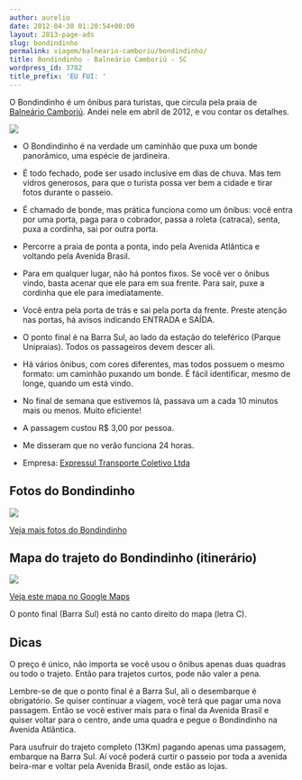 ```yaml
---
author: aurelio
date: 2012-04-30 01:20:54+00:00
layout: 2013-page-ads
slug: bondindinho
permalink: viagem/balneario-camboriu/bondindinho/
title: Bondindinho - Balneário Camboriú - SC
wordpress_id: 3782
title_prefix: 'EU FUI: '
---
```


O Bondindinho é um ônibus para turistas, que circula pela praia de [Balneário Camboriú](http://aurelio.net/viagem/balneario-camboriu/). Andei nele em abril de 2012, e vou contar os detalhes.

[![](http://aurelio.net/wp/wp-content/uploads/2012/04/bondindinho.jpg)](http://shw.onibusecia.fotopages.com/20870238/Bondindinho-05.html)

  * O Bondindinho é na verdade um caminhão que puxa um bonde panorâmico, uma espécie de jardineira.

  * É todo fechado, pode ser usado inclusive em dias de chuva. Mas tem vidros generosos, para que o turista possa ver bem a cidade e tirar fotos durante o passeio.

  * É chamado de bonde, mas prática funciona como um ônibus: você entra por uma porta, paga para o cobrador, passa a roleta (catraca), senta, puxa a cordinha, sai por outra porta.

  * Percorre a praia de ponta a ponta, indo pela Avenida Atlântica e voltando pela Avenida Brasil.

  * Para em qualquer lugar, não há pontos fixos. Se você ver o ônibus vindo, basta acenar que ele para em sua frente. Para sair, puxe a cordinha que ele para imediatamente.

  * Você entra pela porta de trás e sai pela porta da frente. Preste atenção nas portas, há avisos indicando ENTRADA e SAÍDA.

  * O ponto final é na Barra Sul, ao lado da estação do teleférico (Parque Unipraias). Todos os passageiros devem descer ali.

  * Há vários ônibus, com cores diferentes, mas todos possuem o mesmo formato: um caminhão puxando um bonde. É fácil identificar, mesmo de longe, quando um está vindo.

  * No final de semana que estivemos lá, passava um a cada 10 minutos mais ou menos. Muito eficiente!

  * A passagem custou R$ 3,00 por pessoa.

  * Me disseram que no verão funciona 24 horas.

  * Empresa: [Expressul Transporte Coletivo Ltda](http://www.expressul.com.br)


## Fotos do Bondindinho

![](http://aurelio.net/wp/wp-content/uploads/2012/04/bondindinho-fotos.jpg)

[Veja mais fotos do Bondindinho](https://www.google.com.br/search?q=bondindinho&hl=pt-BR&safe=off&prmd=imvns&tbm=isch&tbo=u&source=univ&sa=X&ei=HHeVT6HKApGbtwforrC2Cw&ved=0CC8QsAQ&biw=999&bih=660&sei=J3eVT87cD8bDgQeyurngBA#hl=pt-BR&safe=off&tbs=itp:photo&tbm=isch&q=bondindinho&revid=0&sa=X&ei=3cmVT8TsKsfyggeEjYHNAQ&ved=0CEQQxw4&bav=on.2,or.r_gc.r_pw.r_cp.r_qf.,cf.osb&fp=14c8b58367cb7414&biw=999&bih=660)


## Mapa do trajeto do Bondindinho (itinerário)

![](http://aurelio.net/wp/wp-content/uploads/2012/04/bondindinho-trajeto.png)

[Veja este mapa no Google Maps](http://g.co/maps/anuuz)

O ponto final (Barra Sul) está no canto direito do mapa (letra C).


## Dicas

O preço é único, não importa se você usou o ônibus apenas duas quadras ou todo o trajeto. Então para trajetos curtos, pode não valer a pena.

Lembre-se de que o ponto final é a Barra Sul, ali o desembarque é obrigatório. Se quiser continuar a viagem, você terá que pagar uma nova passagem. Então se você estiver mais para o final da Avenida Brasil e quiser voltar para o centro, ande uma quadra e pegue o Bondindinho na Avenida Atlântica.

Para usufruir do trajeto completo (13Km) pagando apenas uma passagem, embarque na Barra Sul. Aí você poderá curtir o passeio por toda a avenida beira-mar e voltar pela Avenida Brasil, onde estão as lojas.
